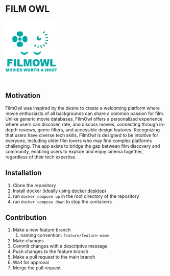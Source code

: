 # FILM OWL

![Logo Image](logo.png)

## Motivation

FilmOwl was inspired by the desire to create a welcoming platform where movie enthusiasts of all backgrounds can share a common passion for film. Unlike generic movie databases, FilmOwl offers a personalized experience where users can discover, rate, and discuss movies, connecting through in-depth reviews, genre filters, and accessible design features. Recognizing that users have diverse tech skills, FilmOwl is designed to be intuitive for everyone, including older film lovers who may find complex platforms challenging. The app exists to bridge the gap between film discovery and community, enabling users to explore and enjoy cinema together, regardless of their tech expertise.

## Installation

1. Clone the repository
2. Install docker (ideally using [docker desktop](https://www.docker.com/products/docker-desktop/))
3. run `docker compose up` in the root directory of the repository
4. run `docker compose down` to stop the containers

## Contribution

1. Make a new feature branch
    1. naming convention: `feature/feature-name`
2. Make changes
3. Commit changes with a descriptive message
4. Push changes to the feature branch
5. Make a pull request to the main branch
6. Wait for approval
7. Merge the pull request
